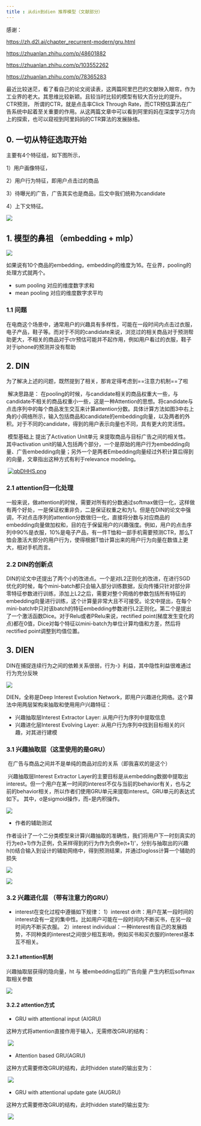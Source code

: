 ```yaml
---
title : 从din到dien 推荐模型（文献部分）
---
```


感谢：

https://zh.d2l.ai/chapter_recurrent-modern/gru.html

https://zhuanlan.zhihu.com/p/48601882

https://zhuanlan.zhihu.com/p/103552262

https://zhuanlan.zhihu.com/p/78365283

​	最近比较迷茫，看了看自己的论文阅读表，这两篇阿里巴巴的文献映入眼帘，作为工业界的老大。其思维比较新颖。且较当时比较的模型有较大百分比的提升。CTR预测， 所谓的CTR，就是点击率Click Through Rate，而CTR预估算法在广告系统中起着至关重要的作用。从这两篇文章中可以看到阿里妈妈在深度学习方向上的探索，也可以窥视到阿里妈妈的CTR算法的发展脉络。 

## 0. 一切从特征选取开始

 主要有4个特征组，如下图所示，

1）用户画像特征，

2）用户行为特征，即用户点击过的商品

3）待曝光的广告，广告其实也是商品，后文中我们统称为candidate

4）上下文特征。 

 ![](https://pic2.zhimg.com/80/v2-f37eaec1bf7f65d15b7905d1cc344355_720w.jpg) 

## 1. 模型的鼻祖 （embedding + mlp）

 ![](https://pic1.zhimg.com/80/v2-2e6001d73bbaa9bc5151f7045fc62068_720w.jpg) 

如果说有10个商品的embedding，embedding的维度为16。在业界，pooling的处理方式就两个。

- sum pooling 对应的维度数字求和
- mean pooling 对应的维度数字求平均

### 1.1 问题 

​	在电商这个场景中，通常用户的兴趣具有多样性，可能在一段时间内点击过衣服，电子产品，鞋子等。而对于不同的candidate来说，浏览过的相关商品对于预测帮助更大，不相关的商品对于ctr预估可能并不起作用，例如用户看过的衣服，鞋子对于iphone的预测并没有帮助 

## 2. DIN 

​	为了解决上述的问题，既然提到了相关，那肯定得考虑到==注意力机制==了啦

​	解决思路是：  在pooling的时候，与candidate相关的商品权重大一些，与candidate不相关的商品权重小一些，这是一种Attention的思想。将candidate与点击序列中的每个商品发生交互来计算attention分数。具体计算方法如图3中右上角的小网络所示，输入包括商品和candidate的embedding向量，以及两者的外积。对于不同的candidate，得到的用户表示向量也不同，具有更大的灵活性。 

​	模型基础上 提出了Activation Unit单元 来提取商品与目标广告之间的相关性。 其中activation unit的输入包括两个部分，一个是原始的用户行为embedding向量、广告embedding向量；另外一个是两者Embedding向量经过外积计算后得到的向量，文章指出这种方式有利于relevance modeling。 

​                                                            [![qbDHHS.png](https://s1.ax1x.com/2022/04/04/qbDHHS.png)](https://imgtu.com/i/qbDHHS)

### 2.1 attention归一化处理

​	一般来说，做attention的时候，需要对所有的分数通过softmax做归一化，这样做有两个好处，一是保证权重非负，二是保证权重之和为1。但是在DIN的论文中强调，不对点击序列的attention分数做归一化，直接将分数与对应商品的embedding向量做加权和，目的在于保留用户的兴趣强度。例如，用户的点击序列中90%是衣服，10%是电子产品，有一件T恤和一部手机需要预测CTR，那么T恤会激活大部分的用户行为，使得根据T恤计算出来的用户行为向量在数值上更大，相对手机而言。 

### 2.2 DIN的创新点

​	DIN的论文中还提出了两个小的改进点。一个是对L2正则化的改进，在进行SGD优化的时候，每个mini-batch都只会输入部分训练数据，反向传播只针对部分非零特征参数进行训练，添加上L2之后，需要对整个网络的参数包括所有特征的embedding向量进行训练，这个计算量非常大且不可接受。论文中提出，在每个mini-batch中只对该batch的特征embedding参数进行L2正则化。第二个是提出了一个激活函数Dice。对于Relu或者PRelu来说，rectified point(梯度发生变化的点)都在0值，Dice对每个特征以mini-batch为单位计算均值和方差，然后将rectified point调整到均值位置。 

## 3. DIEN 

DIN在捕捉连续行为之间的依赖关系很弱，行为-》利益，其中隐性利益很难通过行为充分反映

 ![](https://pic1.zhimg.com/80/v2-9d1799d057e900f85fdade42e285eb70_720w.jpg) 

DIEN，全称是Deep Interest Evolution Network，即用户兴趣进化网络。这个算法中用两层架构来抽取和使用用户兴趣特征：

- 兴趣抽取层Interest Extractor Layer: 从用户行为序列中提取信息
- 兴趣进化层Interest Evolving Layer: 从用户行为序列中找到目标相关的兴趣，对其进行建模

### 3.1 兴趣抽取层（这里使用的是GRU）

​	在广告与商品之间并不是单纯的商品对应的关系（即我喜欢的是这个）

​	兴趣抽取层Interest Extractor Layer的主要目标是从embedding数据中提取出interest。但一个用户在某一时间的interest不仅与当前的behavior有关，也与之前的behavior相关，所以作者们使用GRU单元来提取interest。GRU单元的表达式如下。 其中，σ是sigmoid操作，而◦是内积操作。 

 ![](https://pic2.zhimg.com/80/v2-818deb8d34b0c2c0e9590126638d17b9_720w.jpg) 

- 作者的辅助测试

​     作者设计了一个二分类模型来计算兴趣抽取的准确性，我们将用户下一时刻真实的行为e(t+1)作为正例，负采样得到的行为作为负例e(t+1)'，分别与抽取出的兴趣h(t)结合输入到设计的辅助网络中，得到预测结果，并通过logloss计算一个辅助的损失 

 ![](https://pic4.zhimg.com/80/v2-a1cd587609b6d3fe9a0bcd75876e5117_720w.jpg) 

 ![](https://pic3.zhimg.com/80/v2-54456f5d337c80915058ef578824154a_720w.jpg) 

### 3.2 兴趣进化层 （带有注意力的GRU）

- interest在变化过程中遵循如下规律：
  1）interest drift：用户在某一段时间的interest会有一定的集中性。比如用户可能在一段时间内不断买书，在另一段时间内不断买衣服。
  2）interest individual：一种interest有自己的发展趋势，不同种类的interest之间很少相互影响，例如买书和买衣服的interest基本互不相关。 

#### 3.2.1 attention机制

兴趣抽取层获得的隐向量，ht 与 被embedding后的广告向量 产生内积后softmax取相关参数

   ![](https://pic4.zhimg.com/80/v2-862cb2d9b9106a069ab53036f55e623b_720w.jpg) 

#### 3.2.2 attention方式

-  GRU with attentional input (AIGRU) 

 这种方式将attention直接作用于输入，无需修改GRU的结构： 

​                                                                   ![](https://pic3.zhimg.com/80/v2-650e18e17f0252d072de3b3a2a7698c2_720w.jpg) 

-  Attention based GRU(AGRU) 

这种方式需要修改GRU的结构，此时hidden state的输出变为：

​                                                             ![](https://pic3.zhimg.com/80/v2-1da1dc58856a71384950528ebbe3bd12_720w.jpg)   


-  GRU with attentional update gate (AUGRU) 

  这种方式需要修改GRU的结构，此时hidden state的输出变为: 

​                                                                 ![](https://pic1.zhimg.com/80/v2-191c2bf32d73c05dd5d073212f623038_720w.jpg) 